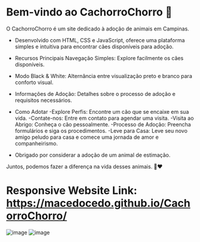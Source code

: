 
# Bem-vindo ao CachorroChorro 🐾
O CachorroChorro é um site dedicado à adoção de animais em Campinas. 

- Desenvolvido com HTML, CSS e JavaScript, oferece uma plataforma simples e intuitiva para encontrar cães disponíveis para adoção.

- Recursos Principais
Navegação Simples: Explore facilmente os cães disponíveis.

- Modo Black & White: Alternância entre visualização preto e branco para conforto visual.

- Informações de Adoção: Detalhes sobre o processo de adoção e requisitos necessários.

- Como Adotar
-Explore Perfis: Encontre um cão que se encaixe em sua vida.
-Contate-nos: Entre em contato para agendar uma visita.
-Visita ao Abrigo: Conheça o cão pessoalmente.
-Processo de Adoção: Preencha formulários e siga os procedimentos.
-Leve para Casa: Leve seu novo amigo peludo para casa e comece uma jornada de amor e companheirismo.

- Obrigado por considerar a adoção de um animal de estimação. 

Juntos, podemos fazer a diferença na vida desses animais. 🐶❤️

# Responsive Website Link: https://macedocedo.github.io/CachorroChorro/
![image](https://github.com/macedocedo/Adote.CachorroChorro/assets/84480587/bc75a62c-4e03-40f9-b884-b3f2a3055136)
![image](https://github.com/macedocedo/Adote.CachorroChorro/assets/84480587/40380a16-db80-4fd9-9e49-36617c143d29)
